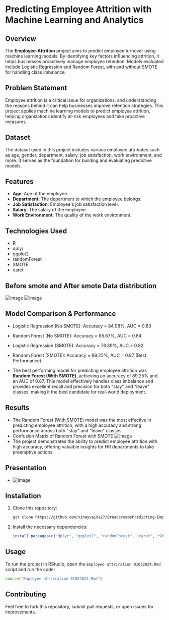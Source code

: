 # Predicting Employee Attrition with Machine Learning and Analytics

## Overview

The **Employee-Attrition** project aims to predict employee turnover using machine learning models. By identifying key factors influencing attrition, it helps businesses proactively manage employee retention. Models evaluated include Logistic Regression and Random Forest, with and without SMOTE for handling class imbalance.


## Problem Statement

Employee attrition is a critical issue for organizations, and understanding the reasons behind it can help businesses improve retention strategies. This project applies machine learning models to predict employee attrition, helping organizations identify at-risk employees and take proactive measures.

## Dataset

The dataset used in this project includes various employee attributes such as age, gender, department, salary, job satisfaction, work environment, and more. It serves as the foundation for building and evaluating predictive models.

## Features

- **Age**: Age of the employee.
- **Department**: The department to which the employee belongs.
- **Job Satisfaction**: Employee's job satisfaction level.
- **Salary**: The salary of the employee.
- **Work Environment**: The quality of the work environment.

## Technologies Used

- R
- dplyr
- ggplot2
- randomForest
- SMOTE
- caret

## Before smote and After smote Data distribution
![image](https://github.com/user-attachments/assets/6d9bfeb3-bb82-4d2f-bd72-c0f078a32b7e)
![image](https://github.com/user-attachments/assets/fb12f6da-90b1-45e7-8cb9-b286d6fc67e5)


## Model Comparison & Performance
- Logistic Regression (No SMOTE): Accuracy = 84.98%, AUC = 0.83
- Random Forest (No SMOTE): Accuracy = 85.67%, AUC = 0.84
- Logistic Regression (SMOTE): Accuracy = 76.39%, AUC = 0.82
- Random Forest (SMOTE): Accuracy = 89.25%, AUC = 0.87 (Best Performance)

- The best performing model for predicting employee attrition was **Random Forest (With SMOTE)**, achieving an accuracy of 89.25% and an AUC of 0.87. This model effectively handles class imbalance and provides excellent recall and precision for both "stay" and "leave" classes, making it the best candidate for real-world deployment.

## Results
- The Random Forest (With SMOTE) model was the most effective in predicting employee attrition, with a high accuracy and strong performance across both "stay" and "leave" classes.
- Confusion Matrix of Random Forest with SMOTE
![image](https://github.com/user-attachments/assets/32dc87c4-2b88-4b6f-be57-00c73a168c33)
- The project demonstrates the ability to predict employee attrition with high accuracy, offering valuable insights for HR departments to take preemptive actions.

## Presentation
- ![image](https://github.com/user-attachments/assets/ac4f4e42-d291-4964-b550-26bcde47f1a5)

## Installation

1. Clone this repository:
    ```bash
    git clone https://github.com/vinayvaida27/BreadcrumbsPredicting-Employee-Attrition-with-Machine-Learning-and-Analytics.Rmd.git
    ```

2. Install the necessary dependencies:
    ```r
    install.packages(c("dplyr", "ggplot2", "randomForest", "caret", "SMOTE"))
    ```

## Usage

To run the project in RStudio, open the `Employee attriration 01052024.Rmd` script and run the code:
```bash
source("Employee attriration 01052024.Rmd")
```

## Contributing
Feel free to fork this repository, submit pull requests, or open issues for improvements.
